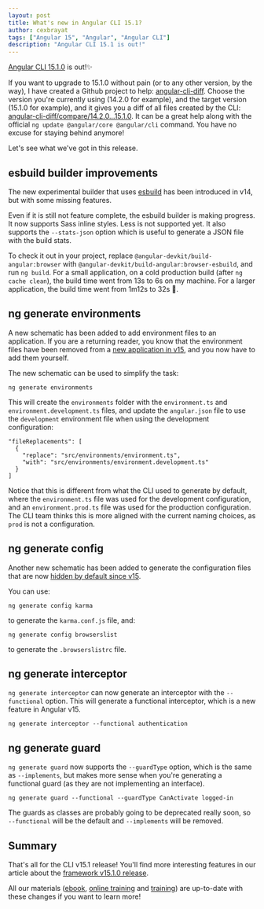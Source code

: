 ```yaml
---
layout: post
title: What's new in Angular CLI 15.1?
author: cexbrayat
tags: ["Angular 15", "Angular", "Angular CLI"]
description: "Angular CLI 15.1 is out!"
---
```


[Angular CLI 15.1.0](https://github.com/angular/angular-cli/releases/tag/15.1.0) is out!✨

If you want to upgrade to 15.1.0 without pain (or to any other version, by the way), I have created a Github project to help: [angular-cli-diff](https://github.com/cexbrayat/angular-cli-diff). Choose the version you're currently using (14.2.0 for example), and the target version (15.1.0 for example), and it gives you a diff of all files created by the CLI: [angular-cli-diff/compare/14.2.0...15.1.0](https://github.com/cexbrayat/angular-cli-diff/compare/14.2.0...15.1.0).
It can be a great help along with the official `ng update @angular/core @angular/cli` command.
You have no excuse for staying behind anymore!

Let's see what we've got in this release.

## esbuild builder improvements

The new experimental builder that uses [esbuild](https://esbuild.github.io/)
has been introduced in v14, but with some missing features.

Even if it is still not feature complete, the esbuild builder is making progress.
It now supports Sass inline styles. Less is not supported yet.
It also supports the `--stats-json` option
which is useful to generate a JSON file with the build stats.

To check it out in your project,
replace `@angular-devkit/build-angular:browser` 
with `@angular-devkit/build-angular:browser-esbuild`,
and run `ng build`.
For a small application, on a cold production build (after `ng cache clean`), the build time went from 13s to 6s on my machine.
For a larger application, the build time went from 1m12s to 32s 🤯.

## ng generate environments

A new schematic has been added to add environment files to an application.
If you are a returning reader, you know that the environment files have been removed from
a [new application in v15](/2022/11/16/angular-cli-15.0), and you now have to add them yourself.

The new schematic can be used to simplify the task:

    ng generate environments

This will create the `environments` folder with the `environment.ts` and `environment.development.ts` files, and update the `angular.json` file to use the `development` environment  file when using the development configuration:

    "fileReplacements": [
      {
        "replace": "src/environments/environment.ts",
        "with": "src/environments/environment.development.ts"
      }
    ]

Notice that this is different from what the CLI used to generate by default,
where the `environment.ts` file was used for the development configuration,
and an `environment.prod.ts` file was used for the production configuration.
The CLI team thinks this is more aligned with the current naming choices,
as `prod` is not a configuration.

## ng generate config

Another new schematic has been added to generate the configuration files
that are now [hidden by default since v15](/2022/11/16/angular-cli-15.0).

You can use:

    ng generate config karma

to generate the `karma.conf.js` file, and:

    ng generate config browserslist

to generate the `.browserslistrc` file.

## ng generate interceptor

`ng generate interceptor` can now generate an interceptor with the `--functional` option.
This will generate a functional interceptor, which is a new feature in Angular v15.

    ng generate interceptor --functional authentication

## ng generate guard

`ng generate guard` now supports the `--guardType` option, which is the same as `--implements`,
but makes more sense when you're generating a functional guard (as they are not implementing an interface).

    ng generate guard --functional --guardType CanActivate logged-in

The guards as classes are probably going to be deprecated really soon,
so `--functional` will be the default and `--implements` will be removed.

## Summary

That's all for the CLI v15.1 release!
You'll find more interesting features in our article about the
[framework v15.1.0 release](/2023/01/11/what-is-new-angular-15.1).

All our materials ([ebook](https://books.ninja-squad.com/angular), [online training](https://angular-exercises.ninja-squad.com/) and [training](https://ninja-squad.com/training/angular)) are up-to-date with these changes if you want to learn more!
